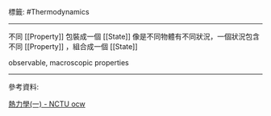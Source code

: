 標籤: #Thermodynamics 

---

不同 [[Property]] 包裝成一個 [[State]]
像是不同物體有不同狀況，一個狀況包含不同 [[Property]] ，組合成一個 [[State]]

observable, macroscopic properties

---

參考資料:

[熱力學(一) - NCTU ocw](https://ocw.nctu.edu.tw/course_detail-v.php?bgid=2&gid=0&nid=624&v5=BkyIczpA6OI)